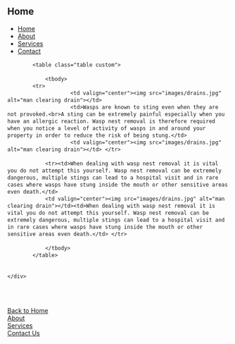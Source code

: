 <script src="js/jsScript.js"></script>
<head>
<link href="/css/bootstrap.min.css" rel="stylesheet">
		<link href="/style.css" rel="stylesheet" type="text/css"> 
		<script src="/js/jquery.min.js"></script>
		<script src="/js/bootstrap.min.js"></script>
		<link rel="stylesheet" type="text/css" href="/css/dataTables.bootstrap.min.css">
		<link rel="stylesheet" type="text/css" href="/css/datepicker.css">
		<script type="text/javascript" language="javascript" src="/js/jquery.dataTables.min.js"></script>
		<script type="text/javascript" language="javascript" src="/js/dataTables.bootstrap.min.js">	</script>
		<script type="text/javascript" language="javascript" src="/js/bootstrap-checkbox.min.js"></script>
		<script type="text/javascript" language="javascript" src="/js/bootstrap-datepicker.js"></script>
<h2>Home</h2>

<body>
<nav class="navbar navbar-default">
  <div class="container-fluid">
    <ul class="nav navbar-nav">
      <li class="active"><a href="readme2">Home</a></li>
      <li><a href="About">About</a></li>
      <li><a href="services">Services</a></li>
      <li><a href="ContactUs">Contact</a></li>
    </ul>
  </div>
</nav>
<div class="col-md-8">
   
			       
			<table class="table custom">
				
				<tbody>
            <tr> 
						<td valign="center"><img src="images/drains.jpg" alt="man clearing drain"></td> 
						<td>Wasps are known to sting even when they are not provoked.<br>A sting can be extremely painful especially when you have an allergic reaction. Wasp nest removal is therefore required when you notice a level of activity of wasps in and around your property in order to reduce the risk of being stung.</td> 
						<td valign="center"><img src="images/drains.jpg" alt="man clearing drain"></td> </tr>
						
                <tr><td>When dealing with wasp nest removal it is vital you do not attempt this yourself. Wasp nest removal can be extremely dangerous, multiple stings can lead to a hospital visit and in rare cases where wasps have stung inside the mouth or other sensitive areas even death.</td>
                <td valign="center"><img src="images/drains.jpg" alt="man clearing drain"></td><td>When dealing with wasp nest removal it is vital you do not attempt this yourself. Wasp nest removal can be extremely dangerous, multiple stings can lead to a hospital visit and in rare cases where wasps have stung inside the mouth or other sensitive areas even death.</td> </tr>
                
				</tbody>
			</table>
			
		
	</div>

<script>
var d = new Date();
document.getElementById("TodayDate").innerHTML = d.toDateString();
</script>


<br><br>

<a href="/AO-Pest-Control/">Back to Home</a><br>
<a href="About">About</a><br>
<a href="services">Services</a><br>
<a href="ContactUs">Contact Us</a><br>
